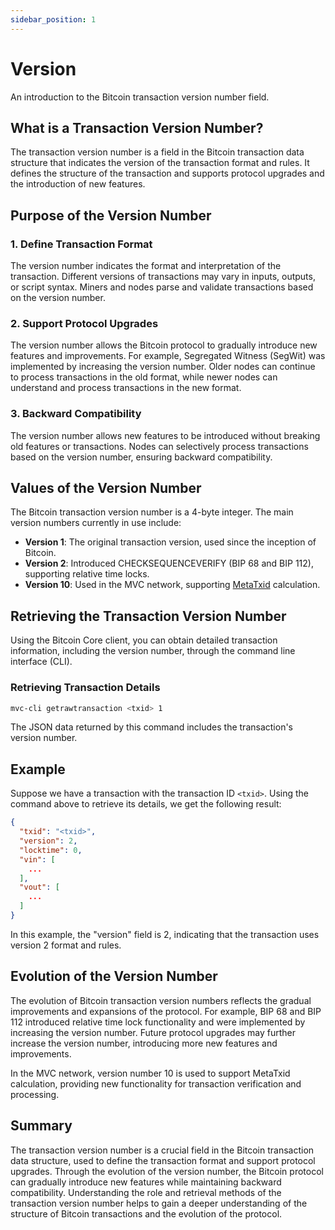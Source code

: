 ```yaml
---
sidebar_position: 1
---
```


# Version

An introduction to the Bitcoin transaction version number field.

## What is a Transaction Version Number?

The transaction version number is a field in the Bitcoin transaction data structure that indicates the version of the
transaction format and rules. It defines the structure of the transaction and supports protocol upgrades and the
introduction of new features.

## Purpose of the Version Number

### 1. Define Transaction Format

The version number indicates the format and interpretation of the transaction. Different versions of transactions may
vary in inputs, outputs, or script syntax. Miners and nodes parse and validate transactions based on the version number.

### 2. Support Protocol Upgrades

The version number allows the Bitcoin protocol to gradually introduce new features and improvements. For example,
Segregated Witness (SegWit) was implemented by increasing the version number. Older nodes can continue to process
transactions in the old format, while newer nodes can understand and process transactions in the new format.

### 3. Backward Compatibility

The version number allows new features to be introduced without breaking old features or transactions. Nodes can
selectively process transactions based on the version number, ensuring backward compatibility.

## Values of the Version Number

The Bitcoin transaction version number is a 4-byte integer. The main version numbers currently in use include:

- **Version 1**: The original transaction version, used since the inception of Bitcoin.
- **Version 2**: Introduced CHECKSEQUENCEVERIFY (BIP 68 and BIP 112), supporting relative time locks.
- **Version 10**: Used in the MVC network, supporting [MetaTxid](../../mvc-improvements/meta-txid.md) calculation.

## Retrieving the Transaction Version Number

Using the Bitcoin Core client, you can obtain detailed transaction information, including the version number, through
the command line interface (CLI).

### Retrieving Transaction Details

```bash
mvc-cli getrawtransaction <txid> 1
```

The JSON data returned by this command includes the transaction's version number.

## Example

Suppose we have a transaction with the transaction ID `<txid>`. Using the command above to retrieve its details, we get
the following result:

```json
{
  "txid": "<txid>",
  "version": 2,
  "locktime": 0,
  "vin": [
    ...
  ],
  "vout": [
    ...
  ]
}
```

In this example, the "version" field is 2, indicating that the transaction uses version 2 format and rules.

## Evolution of the Version Number

The evolution of Bitcoin transaction version numbers reflects the gradual improvements and expansions of the protocol.
For example, BIP 68 and BIP 112 introduced relative time lock functionality and were implemented by increasing the
version number. Future protocol upgrades may further increase the version number, introducing more new features and
improvements.

In the MVC network, version number 10 is used to support MetaTxid calculation, providing new functionality for
transaction verification and processing.

## Summary

The transaction version number is a crucial field in the Bitcoin transaction data structure, used to define the
transaction format and support protocol upgrades. Through the evolution of the version number, the Bitcoin protocol can
gradually introduce new features while maintaining backward compatibility. Understanding the role and retrieval methods
of the transaction version number helps to gain a deeper understanding of the structure of Bitcoin transactions and the
evolution of the protocol.

